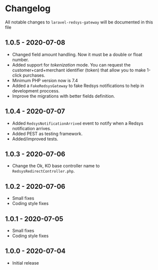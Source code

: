 # Changelog

All notable changes to `laravel-redsys-gateway` will be documented in this file

## 1.0.5 - 2020-07-08

- Changed field amount handling. Now it must be a double or float number.
- Added support for _tokenization_ mode. You can request the customer+card+merchant identifier (token) that allow you to make 1-click purchases.
- Minimum PHP version now is 7.4
- Added a `FakeRedsysGateway` to fake Redsys notifications to help in development proccess.
- Improve the migrations with better fields definition.


## 1.0.4 - 2020-07-07

- Added `RedsysNotificationArrived` event to notify when a Redsys notification arrives.
- Added PEST as testing framework.
- Added/improved tests.


## 1.0.3 - 2020-07-06

- Change the Ok, KO base controller name to `RedsysRedirectController.php`.


## 1.0.2 - 2020-07-06

- Small fixes
- Coding style fixes


## 1.0.1 - 2020-07-05

- Small fixes
- Coding style fixes


## 1.0.0 - 2020-07-04

- Initial release
